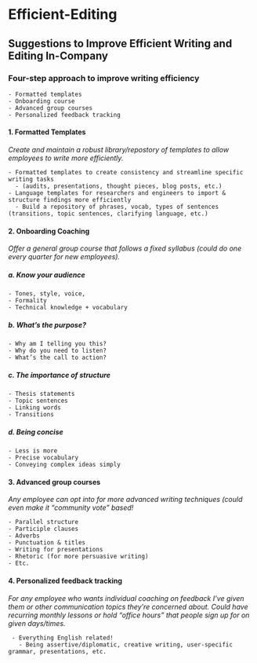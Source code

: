 # Efficient-Editing
## Suggestions to Improve Efficient Writing and Editing In-Company

### Four-step approach to improve writing efficiency 
    - Formatted templates
    - Onboarding course
    - Advanced group courses
    - Personalized feedback tracking

#### 1. Formatted Templates
*Create and maintain a robust library/repostory of templates to allow employees to write more efficiently.* 

    - Formatted templates to create consistency and streamline specific writing tasks 
      - (audits, presentations, thought pieces, blog posts, etc.)
    - Language templates for researchers and engineers to import & structure findings more efficiently
      - Build a repository of phrases, vocab, types of sentences (transitions, topic sentences, clarifying language, etc.)

#### 2. Onboarding Coaching
*Offer a general group course that follows a fixed syllabus (could do one every quarter for new employees).*

##### a. Know your audience
    - Tones, style, voice, 
    - Formality
    - Technical knowledge + vocabulary
##### b. What’s the purpose?
    - Why am I telling you this?
    - Why do you need to listen?
    - What’s the call to action?
##### c. The importance of structure
    - Thesis statements
    - Topic sentences
    - Linking words
    - Transitions
##### d. Being concise
    - Less is more
    - Precise vocabulary
    - Conveying complex ideas simply


#### 3. Advanced group courses 
*Any employee can opt into for more advanced writing techniques (could even make it “community vote” based!*
  
    - Parallel structure
    - Participle clauses
    - Adverbs
    - Punctuation & titles
    - Writing for presentations
    - Rhetoric (for more persuasive writing)
    - Etc. 

#### 4. Personalized feedback tracking
*For any employee who wants individual coaching on feedback I’ve given them or other communication topics they’re concerned about. Could have recurring monthly lessons or hold “office hours” that people sign up for on given days/times.* 

     - Everything English related!
       - Being assertive/diplomatic, creative writing, user-specific grammar, presentations, etc.


